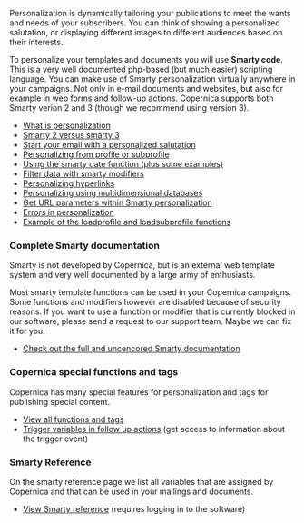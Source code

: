 Personalization is dynamically tailoring your publications to meet the
wants and needs of your subscribers. You can think of showing a
personalized salutation, or displaying different images to different
audiences based on their interests.

To personalize your templates and documents you will use **Smarty
code**. This is a very well documented php-based (but much easier)
scripting language. You can make use of Smarty personalization virtually
anywhere in your campaigns. Not only in e-mail documents and websites,
but also for example in web forms and follow-up actions. Copernica
supports both Smarty verion 2 and 3 (though we recommend using version
3).

-   [What is
    personalization](http://www.copernica.com/en/support/what-is-personalization)
-   [Smarty 2 versus smarty
    3](http://www.copernica.com/en/support/smarty-2-vs-smarty-3)
-   [Start your email with a personalized
    salutation](http://www.copernica.com/en/support/personalized-salutation-in-email-using-smarty-code)
-   [Personalizing from profile or
    subprofile](http://www.copernica.com/en/support/personalizing-from-a-profile-or-subprofile)
-   [Using the smarty date function (plus some
    examples)](http://www.copernica.com/en/support/using-the-smarty-date-function)
-   [Filter data with smarty
    modifiers](http://www.copernica.com/en/support/filter-data-with-smarty-modifiers)
-   [Personalizing
    hyperlinks](http://www.copernica.com/en/support/personalizing-hyperlinks)
-   [Personalizing using multidimensional
    databases](http://www.copernica.com/en/support/personalizing-using-multi-dimensional-databases)
-   [Get URL parameters within Smarty
    personalization](http://www.copernica.com/en/support/get-url-parameters-within-smarty-personalization)
-   [Errors in
    personalization](http://www.copernica.com/en/support/errors-in-personalization)
-   [Example of the loadprofile and loadsubprofile
    functions](http://www.copernica.com/en/support/example-of-the-loadprofile-and-loadsubprofile-functions)

### Complete Smarty documentation

Smarty is not developed by Copernica, but is an external web template
system and very well documented by a large army of enthusiasts.

Most smarty template functions can be used in your Copernica campaigns.
Some functions and modifiers however are disabled because of security
reasons. If you want to use a function or modifier that is currently
blocked in our software, please send a request to our support team.
Maybe we can fix it for you.

-   [Check out the full and uncencored Smarty
    documentation](http://www.smarty.net/docs/en/)

### Copernica special functions and tags

Copernica has many special features for personalization and tags for
publishing special content.

-   [View all functions and
    tags](http://www.copernica.com/en/support/special-functions-and-tags)
-   [Trigger variables in follow up
    actions](https://www.copernica.com/en/support/extra-variables-for-follow-ups)
    (get access to information about the trigger event)

### Smarty Reference

On the smarty reference page we list all variables that are assigned by
Copernica and that can be used in your mailings and documents.

-   [View Smarty reference](https://www.copernica.com/en/support/smarty)
    (requires logging in to the software)

